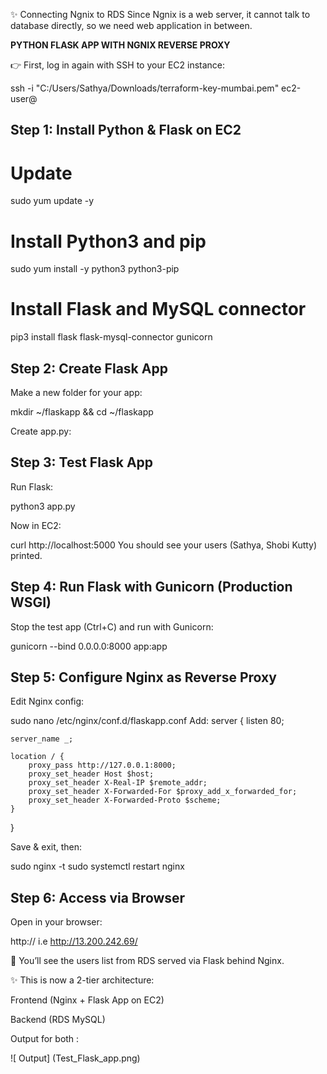 ✨ Connecting Ngnix to RDS
   Since Ngnix is a web server, it cannot talk to database directly, so we need web application in between.

**PYTHON FLASK APP WITH NGNIX REVERSE PROXY**

👉 First, log in again with SSH to your EC2 instance:

ssh -i "C:/Users/Sathya/Downloads/terraform-key-mumbai.pem" ec2-user@<your-ec2-public-ip>

## Step 1: Install Python & Flask on EC2
# Update
sudo yum update -y

# Install Python3 and pip
sudo yum install -y python3 python3-pip

# Install Flask and MySQL connector
pip3 install flask flask-mysql-connector gunicorn

## Step 2: Create Flask App

Make a new folder for your app:

mkdir ~/flaskapp && cd ~/flaskapp

Create app.py:

## Step 3: Test Flask App

Run Flask:

python3 app.py

Now in EC2:

curl http://localhost:5000
You should see your users (Sathya, Shobi Kutty) printed.

## Step 4: Run Flask with Gunicorn (Production WSGI)

Stop the test app (Ctrl+C) and run with Gunicorn:

gunicorn --bind 0.0.0.0:8000 app:app

## Step 5: Configure Nginx as Reverse Proxy

Edit Nginx config:

sudo nano /etc/nginx/conf.d/flaskapp.conf
Add:
server {
    listen 80;

    server_name _;

    location / {
        proxy_pass http://127.0.0.1:8000;
        proxy_set_header Host $host;
        proxy_set_header X-Real-IP $remote_addr;
        proxy_set_header X-Forwarded-For $proxy_add_x_forwarded_for;
        proxy_set_header X-Forwarded-Proto $scheme;
    }
}

Save & exit, then:

sudo nginx -t
sudo systemctl restart nginx

## Step 6: Access via Browser

Open in your browser:

http://<your-ec2-public-ip> i.e http://13.200.242.69/

🎉 You’ll see the users list from RDS served via Flask behind Nginx.

✨ This is now a 2-tier architecture:

Frontend (Nginx + Flask App on EC2)

Backend (RDS MySQL)

Output for both :

![ Output] (Test_Flask_app.png)
